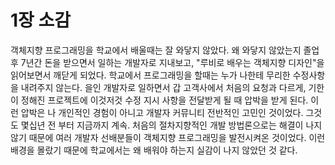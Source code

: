 1장 소감
=======
객체지향 프로그래밍을 학교에서 배울때는 잘 와닿지 않았다.
왜 와닿지 않았는지 졸업 후 7년간 돈을 받으면서 일하는 개발자로 지내보고, "루비로 배우는 객체지향 디자인"을 읽어보면서 깨닫게 되었다.
학교에서 프로그래밍을 할때는 누가 나한테 무리한 수정사항을 내려주지 않는다.
을인 개발자로 일하면서 갑 고객사에서 처음의 요청과 다르게, 기한이 정해진 프로젝트에 이것저것 수정 지시 사항을 전달받게 될 때 압박을 받게 된다. 이런 압박은 나 개인적인 경험이 아니고 개발자 커뮤니티 전반적인 고민인 것이었다. 그것도 몇십년 전 부터 지금까지 계속.
처음의 절차지향적인 개발 방법론으로는 해결이 나지 않기 때문에 여러 개발자 선배분들이 객체지향 프로그래밍을 발전시켜온 것이었다.
이런 배경을 몰랐기 때문에 학교에서는 왜 배워야 하는지 실감이 나지 않았던 것 같다.
